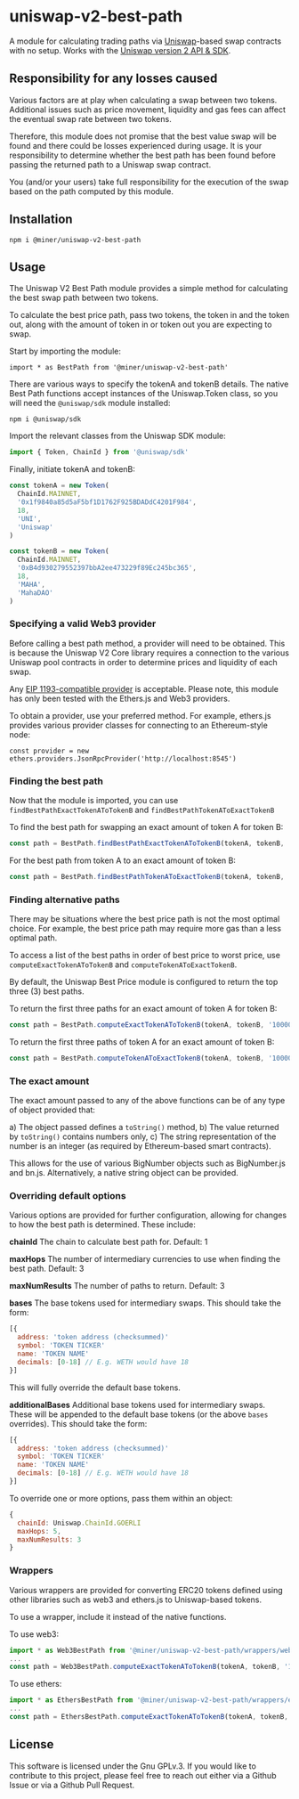 # uniswap-v2-best-path

A module for calculating trading paths via [Uniswap](https://uniswap.org)-based swap contracts with no setup. Works with the [Uniswap version 2 API & SDK](https://docs.uniswap.org/sdk/v2/overview).

## Responsibility for any losses caused

Various factors are at play when calculating a swap between two tokens. Additional issues such as price movement, liquidity and gas fees can affect the eventual swap rate between two tokens. 

Therefore, this module does not promise that the best value swap will be found and there could be losses experienced during usage. It is your responsibility to determine whether the best path has been found before passing the returned path to a Uniswap swap contract. 

You (and/or your users) take full responsibility for the execution of the swap based on the path computed by this module.

## Installation

```
npm i @miner/uniswap-v2-best-path
```

## Usage

The Uniswap V2 Best Path module provides a simple method for calculating the best swap path between two tokens.

To calculate the best price path, pass two tokens, the token in and the token out, along with the amount of token in or token out you are expecting to swap.

Start by importing the module:

```
import * as BestPath from '@miner/uniswap-v2-best-path'
```

There are various ways to specify the tokenA and tokenB details. The native Best Path functions accept instances of the Uniswap.Token class, so you will need the `@uniswap/sdk` module installed:

```
npm i @uniswap/sdk
```

Import the relevant classes from the Uniswap SDK module:

```js
import { Token, ChainId } from '@uniswap/sdk'
```

Finally, initiate tokenA and tokenB:

```js
const tokenA = new Token(
  ChainId.MAINNET,
  '0x1f9840a85d5aF5bf1D1762F925BDADdC4201F984',
  18,
  'UNI',
  'Uniswap'
)

const tokenB = new Token(
  ChainId.MAINNET,
  '0xB4d930279552397bbA2ee473229f89Ec245bc365',
  18,
  'MAHA',
  'MahaDAO'
)
```

### Specifying a valid Web3 provider

Before calling a best path method, a provider will need to be obtained. This is because the Uniswap V2 Core library requires a connection to the various Uniswap pool contracts in order to determine prices and liquidity of each swap.

Any [EIP 1193-compatible provider](https://eips.ethereum.org/EIPS/eip-1193) is acceptable. Please note, this module has only been tested with the Ethers.js and Web3 providers.

To obtain a provider, use your preferred method. For example, ethers.js provides various provider classes for connecting to an Ethereum-style node:

```
const provider = new ethers.providers.JsonRpcProvider('http://localhost:8545')
```

### Finding the best path

Now that the module is imported, you can use `findBestPathExactTokenAToTokenB` and `findBestPathTokenAToExactTokenB`

To find the best path for swapping an exact amount of token A for token B:

```js
const path = BestPath.findBestPathExactTokenAToTokenB(tokenA, tokenB, '1000000000000000000', provider)
```

For the best path from token A to an exact amount of token B:

```js
const path = BestPath.findBestPathTokenAToExactTokenB(tokenA, tokenB, '1000000000000000000', provider)
```

### Finding alternative paths

There may be situations where the best price path is not the most optimal choice. For example, the best price path may require more gas than a less optimal path. 

To access a list of the best paths in order of best price to worst price, use `computeExactTokenAToTokenB` and `computeTokenAToExactTokenB`.

By default, the Uniswap Best Price module is configured to return the top three (3) best paths.

To return the first three paths for an exact amount of token A for token B:

```js
const path = BestPath.computeExactTokenAToTokenB(tokenA, tokenB, '1000000000000000000', provider)
```

To return the first three paths of token A for an exact amount of token B:

```js
const path = BestPath.computeTokenAToExactTokenB(tokenA, tokenB, '1000000000000000000', provider)
```

### The exact amount

The exact amount passed to any of the above functions can be of any type of object provided that:

a) The object passed defines a `toString()` method,
b) The value returned by `toString()` contains numbers only,
c) The string representation of the number is an integer (as required by Ethereum-based smart contracts).

This allows for the use of various BigNumber objects such as BigNumber.js and bn.js. Alternatively, a native string object can be provided.

### Overriding default options

Various options are provided for further configuration, allowing for changes to how the best path is determined. These include:

**chainId**
The chain to calculate best path for.
Default: 1

**maxHops**
The number of intermediary currencies to use when finding the best path. Default: 3

**maxNumResults**
The number of paths to return.
Default: 3

**bases**
The base tokens used for intermediary swaps. This should take the form:

```js
[{
  address: 'token address (checksummed)'
  symbol: 'TOKEN TICKER'
  name: 'TOKEN NAME'
  decimals: [0-18] // E.g. WETH would have 18
}]
```

This will fully override the default base tokens.

**additionalBases**
Additional base tokens used for intermediary swaps. These will be appended to the default base tokens (or the above `bases` overrides). This should take the form:

```js
[{
  address: 'token address (checksummed)'
  symbol: 'TOKEN TICKER'
  name: 'TOKEN NAME'
  decimals: [0-18] // E.g. WETH would have 18
}]
```

To override one or more options, pass them within an object:

```js
{
  chainId: Uniswap.ChainId.GOERLI
  maxHops: 5,
  maxNumResults: 3
}
```

### Wrappers

Various wrappers are provided for converting ERC20 tokens defined using other libraries such as web3 and ethers.js to Uniswap-based tokens.

To use a wrapper, include it instead of the native functions.

To use web3:

```js
import * as Web3BestPath from '@miner/uniswap-v2-best-path/wrappers/web3'
...
const path = Web3BestPath.computeExactTokenAToTokenB(tokenA, tokenB, '1000000000000000000', provider)
```

To use ethers: 

```js
import * as EthersBestPath from '@miner/uniswap-v2-best-path/wrappers/ethers'
...
const path = EthersBestPath.computeExactTokenAToTokenB(tokenA, tokenB, '1000000000000000000', provider)
```

## License

This software is licensed under the Gnu GPLv.3. If you would like to contribute to this project, please feel free to reach out either via a Github Issue or via a Github Pull Request.